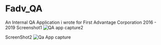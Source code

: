 # Fadv_QA
An Internal QA Application i wrote for First Advantage Corporation 2016 - 2019
Screenshot1
![QA app capture2](https://user-images.githubusercontent.com/22352308/146933440-32d21d96-9750-47a0-907d-142bea8ac2b8.PNG)

ScreenShot2
![Qa App capture](https://user-images.githubusercontent.com/22352308/146933439-ebf7721c-5139-4255-95df-0c4eaed05461.PNG)
